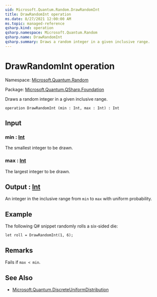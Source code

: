 ```yaml
---
uid: Microsoft.Quantum.Random.DrawRandomInt
title: DrawRandomInt operation
ms.date: 8/27/2021 12:00:00 AM
ms.topic: managed-reference
qsharp.kind: operation
qsharp.namespace: Microsoft.Quantum.Random
qsharp.name: DrawRandomInt
qsharp.summary: Draws a random integer in a given inclusive range.
---
```


# DrawRandomInt operation

Namespace: [Microsoft.Quantum.Random](xref:Microsoft.Quantum.Random)

Package: [Microsoft.Quantum.QSharp.Foundation](https://nuget.org/packages/Microsoft.Quantum.QSharp.Foundation)


Draws a random integer in a given inclusive range.

```qsharp
operation DrawRandomInt (min : Int, max : Int) : Int
```


## Input

### min : [Int](xref:microsoft.quantum.qsharp.valueliterals#int-literals)

The smallest integer to be drawn.


### max : [Int](xref:microsoft.quantum.qsharp.valueliterals#int-literals)

The largest integer to be drawn.



## Output : [Int](xref:microsoft.quantum.qsharp.valueliterals#int-literals)

An integer in the inclusive range from `min` to `max` with uniformprobability.

## Example

The following Q# snippet randomly rolls a six-sided die:```qsharplet roll = DrawRandomInt(1, 6);```

## Remarks

Fails if `max < min`.

## See Also

- [Microsoft.Quantum.DiscreteUniformDistribution](xref:Microsoft.Quantum.DiscreteUniformDistribution)